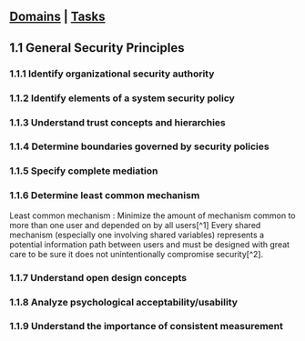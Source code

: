 [Domains](../index.md) | [Tasks](index.md)
---

## 1.1 General Security Principles

### 1.1.1 Identify organizational security authority

### 1.1.2 Identify elements of a system security policy

### 1.1.3 Understand trust concepts and hierarchies

### 1.1.4 Determine boundaries governed by security policies

### 1.1.5 Specify complete mediation

### 1.1.6 Determine least common mechanism
Least common mechanism
: Minimize the amount of mechanism common to more than one user and depended on by all users[^1] Every shared mechanism (especially one involving shared variables) represents a potential information path between users and must be designed with great care to be sure it does not unintentionally compromise security[^2].

### 1.1.7 Understand open design concepts

### 1.1.8 Analyze psychological acceptability/usability

### 1.1.9 Understand the importance of consistent measurement
<!--stackedit_data:
eyJoaXN0b3J5IjpbMTY1MjUwNjYzMSwtMTE1NDcwOTcxNywtNT
g5NzAyNTMyXX0=
-->